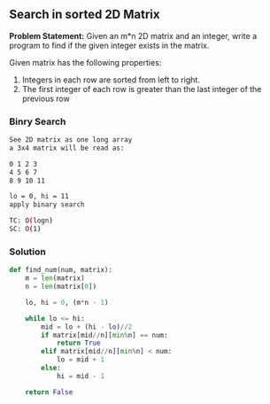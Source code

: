 ## Search in sorted 2D Matrix

**Problem Statement:** Given an m*n 2D matrix and an integer, write a program to find if the given integer exists in the matrix.

Given matrix has the following properties:
1. Integers in each row are sorted from left to right.
2. The first integer of each row is greater than the last integer of the previous row

### Binry Search
```bash
See 2D matrix as one long array
a 3x4 matrix will be read as:

0 1 2 3
4 5 6 7
8 9 10 11

lo = 0, hi = 11
apply binary search
```
```bash
TC: O(logn)
SC: O(1)
```

### Solution
```python
def find_num(num, matrix):
    m = len(matrix)
    n = len(matrix[0])

    lo, hi = 0, (m*n - 1)

    while lo <= hi:
        mid = lo + (hi - lo)//2
        if matrix[mid//n][min%n] == num:
            return True
        elif matrix[mid//n][min%n] < num:
            lo = mid + 1
        else:
            hi = mid - 1

    return False
```
